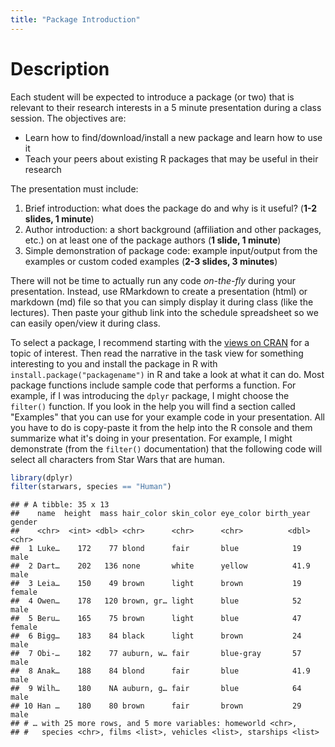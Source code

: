 ```yaml
---
title: "Package Introduction"
---
```


# Description

Each student will be expected to introduce a package (or two) that is relevant to their research interests in a 5 minute presentation during a class session.  The objectives are:

* Learn how to find/download/install a new package and learn how to use it
* Teach your peers about existing R packages that may be useful in their research

The presentation must include:

1. Brief introduction: what does the package do and why is it useful? (**1-2 slides, 1 minute**)
2. Author introduction: a short background (affiliation and other packages, etc.) on at least one of the package authors (**1 slide, 1 minute**)
2. Simple demonstration of package code: example input/output from the examples or custom coded examples (**2-3 slides, 3 minutes**)

There will not be time to actually run any code *on-the-fly* during your presentation.  Instead, use RMarkdown to create a presentation (html) or markdown (md) file so that you can simply display it during class (like the lectures).  Then paste your github link into the schedule spreadsheet so we can easily open/view it during class.

To select a package, I recommend starting with the [views on CRAN](https://cran.r-project.org/web/views/) for a topic of interest.  Then read the narrative in the task view for something interesting to you and install the package in R with `install.package("packagename")` in R and take a look at what it can do.  Most package functions include sample code that performs a function.    For example, if I was introducing the `dplyr` package, I might choose the `filter()` function.  If you look in the help you will find a section called "Examples" that you can use for your example code in your presentation.  All you have to do is copy-paste it from the help into the R console and them summarize what it's doing in your presentation.  For example, I might demonstrate (from the `filter()` documentation) that the following code will select all characters from Star Wars that are human.


```r
library(dplyr)
filter(starwars, species == "Human")
```

```
## # A tibble: 35 x 13
##    name  height  mass hair_color skin_color eye_color birth_year gender
##    <chr>  <int> <dbl> <chr>      <chr>      <chr>          <dbl> <chr> 
##  1 Luke…    172    77 blond      fair       blue            19   male  
##  2 Dart…    202   136 none       white      yellow          41.9 male  
##  3 Leia…    150    49 brown      light      brown           19   female
##  4 Owen…    178   120 brown, gr… light      blue            52   male  
##  5 Beru…    165    75 brown      light      blue            47   female
##  6 Bigg…    183    84 black      light      brown           24   male  
##  7 Obi-…    182    77 auburn, w… fair       blue-gray       57   male  
##  8 Anak…    188    84 blond      fair       blue            41.9 male  
##  9 Wilh…    180    NA auburn, g… fair       blue            64   male  
## 10 Han …    180    80 brown      fair       brown           29   male  
## # … with 25 more rows, and 5 more variables: homeworld <chr>,
## #   species <chr>, films <list>, vehicles <list>, starships <list>
```




